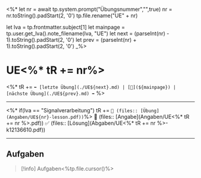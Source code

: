 <%*
let nr = await tp.system.prompt("Übungsnummer","",true)
nr = nr.toString().padStart(2, '0')
tp.file.rename("UE" + nr)

let lva = tp.frontmatter.subject[1] 
let mainpage = tp.user.get_lva().note_filename(lva, "UE")
let next = (parseInt(nr) - 1).toString().padStart(2, '0')
let prev = (parseInt(nr) + 1).toString().padStart(2, '0')
_%>

# UE<%* tR += nr%>

<%* tR += `⬅️ [letzte Übung](./UE${next}.md) | [📓](${mainpage}) | [nächste Übung](./UE${prev}.md) ➡️` %>

---

<%* if(lva == "Signalverarbeitung") tR += `🧠 (files:: [Übung](Angaben/UE${nr}-lesson.pdf))`%>
📝 (files:: [Angabe](Angaben/UE<%* tR += nr %>.pdf))
✅ (files:: [Lösung](Abgaben/UE<%* tR += nr %>-k12136610.pdf))

---

## Aufgaben

> [!info] Aufgaben<%tp.file.cursor()%>
